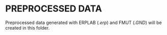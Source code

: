 # PREPROCESSED DATA

Preprocessed data generated with ERPLAB (*.erp*) and FMUT (*.GND*) will be created in this folder.
